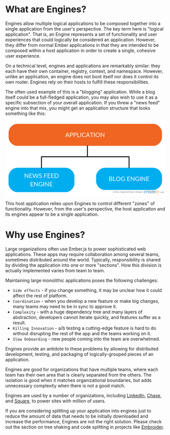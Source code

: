 # What are Engines?

Engines allow multiple logical applications to be composed together into a single application from the user's perspective. The key term here is "logical application". That is, an Engine represents a set of functionality and user experiences that could logically be considered an application. However, they differ from normal Ember applications in that they are intended to be composed within a host application in order to create a single, cohesive user experience.

On a technical level, engines and applications are remarkably similar: they each have their own container, registry, context, and namespace. However, unlike an application, an engine does not boot itself nor does it control its own router. Engines rely on their hosts to fulfill these responsibilities.

The often used example of this is a "blogging" application. While a blog itself could be a full-fledged application, you may also wish to use it as a specific subsection of your overall application. If you threw a "news feed" engine into that mix, you might get an application structure that looks something like this:

<img src="/images/app-engine-diagram.jpeg" alt="Diagram of Application with two Engines" width="850" />

This host application relies upon Engines to control different "zones" of functionality. However, from the user's perspective, the host application and its engines appear to be a single application.

# Why use Engines?

Large organizations often use Ember.js to power sophisticated web applications. These apps may require collaboration among several teams, sometimes distributed around the world. Typically, responsibility is shared by dividing the application into one or more "sections". How this division is actually implemented varies from team to team.

Maintaining large monolithic applications poses the following challenges:

* `Side effects` - if you change something, it may be unclear how it could affect the rest of platform.
* `Coordination` - when you develop a new feature or make big changes, many teams may need to be in sync to approve it.
* `Complexity` - with a huge dependency tree and many layers of abstraction, developers cannot iterate quickly, and features suffer as a result.
* `Killing Innovation` - a/b testing a cutting-edge feature is hard to do without disrupting the rest of the app and the teams working on it.
* `Slow Onboarding` - new people coming into the team are overwhelmed.

Engines provide an antidote to these problems by allowing for distributed development, testing, and packaging of logically-grouped pieces of an application.

Engines are good for organizations that have multiple teams, where each team has their own area that is clearly separated from the others. The isolation is good when it matches organizational boundaries, but adds unnecessary complexity when there is not a good match.

Engines are used by a number of organizations, including [LinkedIn](https://www.linkedin.com), [Chase](https://www.chase.com/), and [Square](https://squareup.com), to power sites with million of users.

If you are considering splitting up your application into engines just to reduce the amount of data that needs to be initially downloaded and increase the performance, Engines are not the right solution. Please check out the section on tree shaking and code splitting in projects like [Embroider](https://github.com/embroider-build/embroider).
